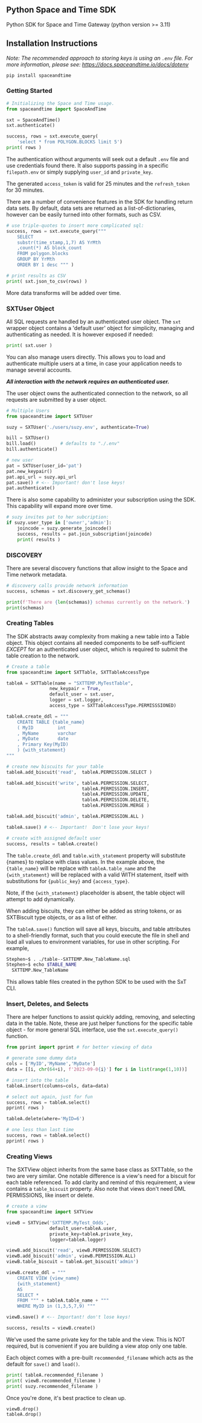 
  
  

## Python Space and Time SDK 

  

Python SDK for Space and Time Gateway (python version >= 3.11)

  

## Installation Instructions

  

_Note: The recommended approach to storing keys is using an `.env` file. 
For more information, please see: https://docs.spaceandtime.io/docs/dotenv_

  

```sh
pip install spaceandtime
```

 
  

### Getting Started

```python
# Initializing the Space and Time usage.
from spaceandtime import SpaceAndTime

sxt = SpaceAndTime()
sxt.authenticate()

success, rows = sxt.execute_query(
	'select * from POLYGON.BLOCKS limit 5')
print( rows )
```

The authentication without arguments will seek out a default `.env` file and use credentials found there.  It also supports passing in a specific ```filepath.env``` or simply supplying ```user_id``` and ```private_key```.

The generated ``access_token`` is valid for 25 minutes and the ``refresh_token`` for 30 minutes.

There are a number of convenience features in the SDK for handling return data sets. By default, data sets are returned as a list-of-dictionaries, however can be easily turned into other formats, such as CSV.

```python
# use triple-quotes to insert more complicated sql:
success, rows = sxt.execute_query("""
	SELECT 
	substr(time_stamp,1,7) AS YrMth
	,count(*) AS block_count
	FROM polygon.blocks 
	GROUP BY YrMth
	ORDER BY 1 desc """ )

# print results as CSV
print( sxt.json_to_csv(rows) )
```

More data transforms will be added over time.

### SXTUser Object

All SQL requests are handled by an authenticated user object.  The ```sxt``` wrapper object contains a 'default user' object for simplicity, managing and authenticating as needed.  It is however exposed if needed:

```python
print( sxt.user )
```

You can also manage users directly.  This allows you to load and authenticate multiple users at a time, in case your application needs to manage several accounts.

_**All interaction with the network requires an authenticated user.**_

The user object owns the authenticated connection to the network, so all requests are submitted by a user object.

```python
# Multiple Users
from spaceandtime import SXTUser

suzy = SXTUser('./users/suzy.env', authenticate=True)

bill = SXTUser()
bill.load()         # defaults to "./.env"
bill.authenticate()

# new user
pat = SXTUser(user_id='pat')
pat.new_keypair()
pat.api_url = suzy.api_url
pat.save() # <-- Important! don't lose keys!
pat.authenticate()
```

There is also some capability to administer your subscription using the SDK.  This capability will expand more over time.

```python
# suzy invites pat to her subcription:
if suzy.user_type in ['owner','admin']: 
	joincode = suzy.generate_joincode()
	success, results = pat.join_subscription(joincode)
	print( results )
```



### DISCOVERY

There are several discovery functions that allow insight to the Space and Time network metadata.


```python
# discovery calls provide network information
success, schemas = sxt.discovery_get_schemas()

print(f'There are {len(schemas)} schemas currently on the network.')
print(schemas)
```


### Creating Tables

The SDK abstracts away complexity from making a new table into a Table object.  This object contains all needed components to be self-sufficient _EXCEPT_ for an authenticated user object, which is required to submit the table creation to the network.

```python
# Create a table
from spaceandtime import SXTTable, SXTTableAccessType

tableA = SXTTable(name = "SXTTEMP.MyTestTable", 
				new_keypair = True, 
				default_user = sxt.user,
				logger = sxt.logger,
				access_type = SXTTableAccessType.PERMISSSIONED)

tableA.create_ddl = """
	CREATE TABLE {table_name} 
	( MyID         int
	, MyName       varchar
	, MyDate       date
	, Primary Key(MyID) 
	) {with_statement}
""" 

# create new biscuits for your table
tableA.add_biscuit('read',  tableA.PERMISSION.SELECT )

tableA.add_biscuit('write', tableA.PERMISSION.SELECT, 
							tableA.PERMISSION.INSERT, 
							tableA.PERMISSION.UPDATE, 
							tableA.PERMISSION.DELETE,
							tableA.PERMISSION.MERGE )

tableA.add_biscuit('admin', tableA.PERMISSION.ALL )

tableA.save() # <-- Important!  Don't lose your keys!

# create with assigned default user
success, results = tableA.create()  
```


The ```table.create_ddl``` and ```table.with_statement``` property will substitute {names} to replace with class values.  In the example above, the ```{table_name}``` will be replace with ```tableA.table_name``` and the ```{with_statement}``` will be replaced with a valid WITH statement, itself with substitutions for ```{public_key}``` and ```{access_type}```.

Note, if the ```{with_statement}``` placeholder is absent, the table object will attempt to add dynamically.

When adding biscuits, they can either be added as string tokens, or as SXTBiscuit type objects, or as a list of either.

The ```tableA.save()``` function will save all keys, biscuits, and table attributes to a shell-friendly format, such that you could execute the file in shell and load all values to environment variables, for use in other scripting. For example,

```sh
Stephen~$ . ./table--SXTTEMP.New_TableName.sql
Stephen~$ echo $TABLE_NAME
  SXTTEMP.New_TableName
```
This allows table files created in the python SDK to be used with the SxT CLI. 


### Insert, Deletes, and Selects

There are helper functions to assist quickly adding, removing, and selecting data in the table.  Note, these are just helper functions for the specific table object - for more general SQL interface, use the ```sxt.execute_query()``` function. 

```python
from pprint import pprint # for better viewing of data

# generate some dummy data
cols = ['MyID','MyName','MyDate']
data = [[i, chr(64+i), f'2023-09-0{i}'] for i in list(range(1,10))]

# insert into the table
tableA.insert(columns=cols, data=data)

# select out again, just for fun
success, rows = tableA.select()
pprint( rows )

tableA.delete(where='MyID=6')

# one less than last time
success, rows = tableA.select()
pprint( rows )
```

### Creating Views 

The SXTView object inherits from the same base class as SXTTable, so the two are very similar.  One notable difference is a view's need for a biscuit for each table referenced.  To add clarity and remind of this requirement, a view contains a ```table_biscuit``` property. Also note that views don't need DML PERMISSIONS, like insert or delete.

```python
# create a view 
from spaceandtime import SXTView

viewB = SXTView('SXTTEMP.MyTest_Odds',
 				default_user=tableA.user, 
				private_key=tableA.private_key, 
				logger=tableA.logger)

viewB.add_biscuit('read', viewB.PERMISSION.SELECT)
viewB.add_biscuit('admin', viewB.PERMISSION.ALL) 
viewB.table_biscuit = tableA.get_biscuit('admin')

viewB.create_ddl = """
	CREATE VIEW {view_name} 
	{with_statement} 
	AS
	SELECT *
	FROM """ + tableA.table_name + """
	WHERE MyID in (1,3,5,7,9) """

viewB.save() # <-- Important! don't lose keys!

success, results = viewB.create()
```

We've used the same private key for the table and the view.  This is NOT required, but is convenient if you are building a view atop only one table.  

Each object comes with a pre-built ```recommended_filename``` which acts as the default for ```save()``` and ```load()```.  

```python
print( tableA.recommended_filename )
print( viewB.recommended_filename )
print( suzy.recommended_filename )
```

Once you're done, it's best practice to clean up.  

```python
viewB.drop()
tableA.drop()
```
